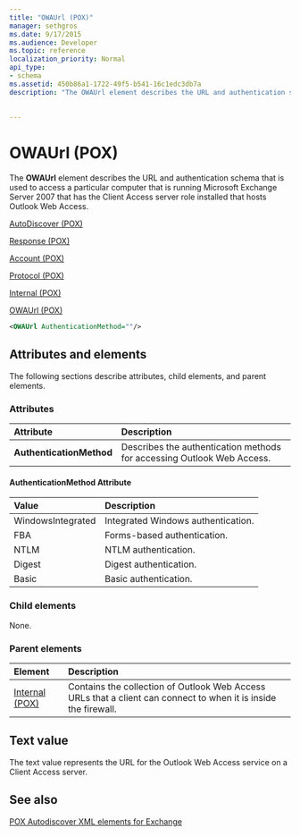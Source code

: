 ```yaml
---
title: "OWAUrl (POX)"
manager: sethgros
ms.date: 9/17/2015
ms.audience: Developer
ms.topic: reference
localization_priority: Normal
api_type:
- schema
ms.assetid: 450b86a1-1722-49f5-b541-16c1edc3db7a
description: "The OWAUrl element describes the URL and authentication schema that is used to access a particular computer that is running Microsoft Exchange Server 2007 that has the Client Access server role installed that hosts Outlook Web Access."
 
 
---
```


# OWAUrl (POX)

The **OWAUrl** element describes the URL and authentication schema that is used to access a particular computer that is running Microsoft Exchange Server 2007 that has the Client Access server role installed that hosts Outlook Web Access. 
  
[AutoDiscover (POX)](autodiscover-pox.md)
  
[Response (POX)](response-pox.md)
  
[Account (POX)](account-pox.md)
  
[Protocol (POX)](protocol-pox.md)
  
[Internal (POX)](internal-pox.md)
  
[OWAUrl (POX)](owaurl-pox.md)
  
```xml
<OWAUrl AuthenticationMethod=""/>
```

## Attributes and elements

The following sections describe attributes, child elements, and parent elements.
  
### Attributes

|**Attribute**|**Description**|
|:-----|:-----|
|**AuthenticationMethod** <br/> |Describes the authentication methods for accessing Outlook Web Access.  <br/> |
   
#### AuthenticationMethod Attribute

|**Value**|**Description**|
|:-----|:-----|
|WindowsIntegrated  <br/> |Integrated Windows authentication.  <br/> |
|FBA  <br/> |Forms-based authentication.  <br/> |
|NTLM  <br/> |NTLM authentication.  <br/> |
|Digest  <br/> |Digest authentication.  <br/> |
|Basic  <br/> |Basic authentication.  <br/> |
   
### Child elements

None.
  
### Parent elements

|**Element**|**Description**|
|:-----|:-----|
|[Internal (POX)](internal-pox.md) <br/> |Contains the collection of Outlook Web Access URLs that a client can connect to when it is inside the firewall.  <br/> |
   
## Text value

The text value represents the URL for the Outlook Web Access service on a Client Access server.
  
## See also



[POX Autodiscover XML elements for Exchange](pox-autodiscover-xml-elements-for-exchange.md)

